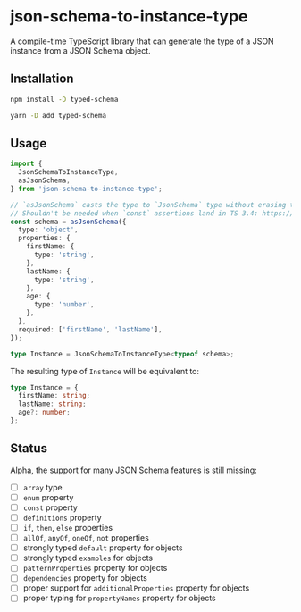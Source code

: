 # json-schema-to-instance-type

A compile-time TypeScript library that can generate the type of a JSON instance from a JSON Schema object.

## Installation

```bash
npm install -D typed-schema
```

```bash
yarn -D add typed-schema
```

## Usage

```typescript
import {
  JsonSchemaToInstanceType,
  asJsonSchema,
} from 'json-schema-to-instance-type';

// `asJsonSchema` casts the type to `JsonSchema` type without erasing the granular type information.
// Shouldn't be needed when `const` assertions land in TS 3.4: https://github.com/Microsoft/TypeScript/pull/29510
const schema = asJsonSchema({
  type: 'object',
  properties: {
    firstName: {
      type: 'string',
    },
    lastName: {
      type: 'string',
    },
    age: {
      type: 'number',
    },
  },
  required: ['firstName', 'lastName'],
});

type Instance = JsonSchemaToInstanceType<typeof schema>;
```

The resulting type of `Instance` will be equivalent to:

```typescript
type Instance = {
  firstName: string;
  lastName: string;
  age?: number;
};
```

## Status

Alpha, the support for many JSON Schema features is still missing:

- [ ] `array` type
- [ ] `enum` property
- [ ] `const` property
- [ ] `definitions` property
- [ ] `if`, `then`, `else` properties
- [ ] `allOf`, `anyOf`, `oneOf`, `not` properties
- [ ] strongly typed `default` property for objects
- [ ] strongly typed `examples` for objects
- [ ] `patternProperties` property for objects
- [ ] `dependencies` property for objects
- [ ] proper support for `additionalProperties` property for objects
- [ ] proper typing for `propertyNames` property for objects
